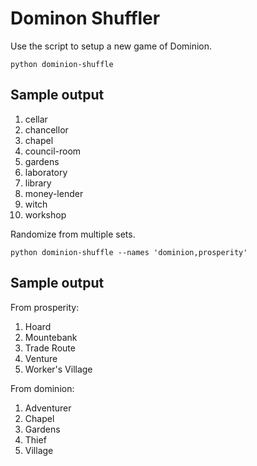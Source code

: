 Dominon Shuffler
================

Use the script to setup a new game of Dominion.

	python dominion-shuffle

Sample output
-------------

1. cellar
2. chancellor
3. chapel
4. council-room
5. gardens
6. laboratory
7. library
8. money-lender
9. witch
10. workshop

Randomize from multiple sets.

	python dominion-shuffle --names 'dominion,prosperity'

Sample output
-------------

From prosperity:
1. Hoard
2. Mountebank
3. Trade Route
4. Venture
5. Worker's Village

From dominion:
1. Adventurer
2. Chapel
3. Gardens
4. Thief
5. Village
